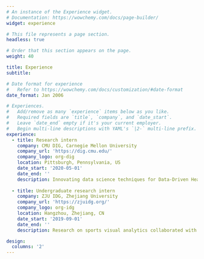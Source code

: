```yaml
---
# An instance of the Experience widget.
# Documentation: https://wowchemy.com/docs/page-builder/
widget: experience

# This file represents a page section.
headless: true

# Order that this section appears on the page.
weight: 40

title: Experience
subtitle:

# Date format for experience
#   Refer to https://wowchemy.com/docs/customization/#date-format
date_format: Jan 2006

# Experiences.
#   Add/remove as many `experience` items below as you like.
#   Required fields are `title`, `company`, and `date_start`.
#   Leave `date_end` empty if it's your current employer.
#   Begin multi-line descriptions with YAML's `|2-` multi-line prefix.
experience:
  - title: Research intern
    company: CMU DIG, Carnegie Mellon University
    company_url: 'https://dig.cmu.edu/'
    company_logo: org-dig
    location: Pittsburgh, Pennsylvania, US
    date_start: '2020-05-01'
    date_end: ''
    description: Innovating data science techniques for Data-Driven Healthcare.
        
  - title: Undergraduate research intern
    company: ZJU IDG, Zhejiang University
    company_url: 'https://zjuidg.org/'
    company_logo: org-idg
    location: Hangzhou, Zhejiang, CN
    date_start: '2019-09-01'
    date_end: ''
    description: Research on sports visual analytics collaborated with China Nation Table Tennis Team.

design:
  columns: '2'
---
```

